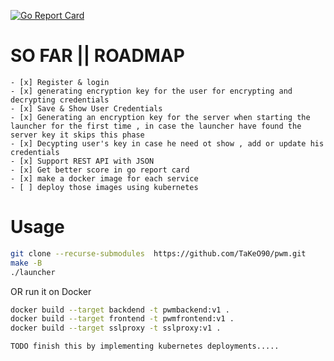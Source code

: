 
[![Go Report Card](https://goreportcard.com/badge/github.com/TaKeO90/pwm)](https://goreportcard.com/report/github.com/TaKeO90/pwm)

# SO FAR || ROADMAP
```
- [x] Register & login 
- [x] generating encryption key for the user for encrypting and decrypting credentials 
- [x] Save & Show User Credentials 
- [x] Generating an encryption key for the server when starting the launcher for the first time , in case the launcher have found the server key it skips this phase 
- [x] Decypting user's key in case he need ot show , add or update his credentials
- [x] Support REST API with JSON
- [x] Get better score in go report card
- [x] make a docker image for each service
- [ ] deploy those images using kubernetes

```



# Usage

```sh
git clone --recurse-submodules  https://github.com/TaKeO90/pwm.git
make -B
./launcher

```
OR run it on Docker

```sh
docker build --target backdend -t pwmbackend:v1 .
docker build --target frontend -t pwmfrontend:v1 .
docker build --target sslproxy -t sslproxy:v1 .

TODO finish this by implementing kubernetes deployments.....
```
